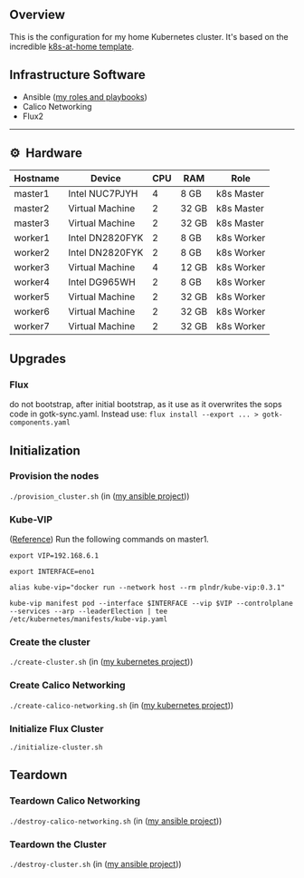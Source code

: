 ## Overview
This is the configuration for my home Kubernetes cluster. It's based on the incredible [k8s-at-home template](https://github.com/k8s-at-home/template-cluster-k3s).

## Infrastructure Software
* Ansible ([my roles and playbooks](https://github.com/rwlove/ansible))
* Calico Networking
* Flux2

---

## :gear:&nbsp; Hardware

| Hostname  | Device          | CPU | RAM    | Role       |
| --------- | --------------- | --- | ------ | ---------- |
| master1   | Intel NUC7PJYH  | 4   | 8  GB  | k8s Master |
| master2   | Virtual Machine | 2   | 32 GB  | k8s Master |
| master3   | Virtual Machine | 2   | 32 GB  | k8s Master |
| worker1   | Intel DN2820FYK | 2   | 8  GB  | k8s Worker |
| worker2   | Intel DN2820FYK | 2   | 8  GB  | k8s Worker |
| worker3   | Virtual Machine | 4   | 12 GB  | k8s Worker |
| worker4   | Intel DG965WH   | 2   | 8  GB  | k8s Worker |
| worker5   | Virtual Machine | 2   | 32 GB  | k8s Worker |
| worker6   | Virtual Machine | 2   | 32 GB  | k8s Worker |
| worker7   | Virtual Machine | 2   | 32 GB  | k8s Worker |

## Upgrades
### Flux
do not bootstrap, after initial bootstrap, as it use as it overwrites the sops code in gotk-sync.yaml. Instead use:
 `flux install --export ... > gotk-components.yaml`

## Initialization
### Provision the nodes
`./provision_cluster.sh` (in ([my ansible project](https://github.com/rwlove/ansible)))

### Kube-VIP
([Reference](https://kube-vip.io/hybrid/static/))
Run the following commands on master1.

`export VIP=192.168.6.1`

`export INTERFACE=eno1`

`alias kube-vip="docker run --network host --rm plndr/kube-vip:0.3.1"`

`kube-vip manifest pod --interface $INTERFACE --vip $VIP --controlplane --services --arp --leaderElection | tee /etc/kubernetes/manifests/kube-vip.yaml`

### Create the cluster
`./create-cluster.sh` (in ([my kubernetes project](https://github.com/rwlove/kubernetes)))

### Create Calico Networking
`./create-calico-networking.sh` (in ([my kubernetes project](https://github.com/rwlove/kubernetes)))

### Initialize Flux Cluster
`./initialize-cluster.sh`

## Teardown
### Teardown Calico Networking
`./destroy-calico-networking.sh` (in ([my ansible project](https://github.com/rwlove/ansible)))

### Teardown the Cluster
`./destroy-cluster.sh` (in ([my ansible project](https://github.com/rwlove/ansible)))
